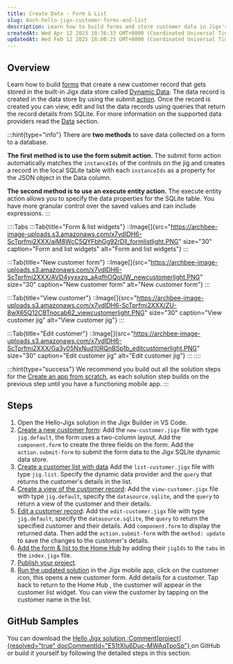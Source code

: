 ```yaml
---
title: Create Data - Form & List
slug: Aoch-hello-jigx-customer-forms-and-list
description: Learn how to build forms and store customer data in Jigx's Dynamic Data store with this comprehensive document. Discover two methods for saving form data to a database and gain step-by-step instructions for creating forms, lists, views, and more. Enhance 
createdAt: Wed Apr 12 2023 10:36:33 GMT+0000 (Coordinated Universal Time)
updatedAt: Wed Feb 12 2025 18:00:25 GMT+0000 (Coordinated Universal Time)
---
```


## Overview

Learn how to build [forms](<./../../Building Apps with Jigx/UI/Jigs _screens_/Forms.md>) that create a new customer record that gets stored in the built-in Jigx  data store called [Dynamic Data](<./../../Building Apps with Jigx/Data/Data Providers/Dynamic Data.md>). The data record is created in the data store by using the submit [action](). Once the record is created you can view, edit and list the data records using queries that return the record details from SQLite. For more information on the supported data providers read the [Data](<./../../Building Apps with Jigx/Data.md>) section.

:::hint{type="info"}
There are **two methods** to save data collected on a form to a database. 

**The first method is to use the form submit action.** The submit form action automatically matches the `instanceIds` of the controls on the jig and creates a record in the local SQLite table with each `instanceIds` as a property for the JSON object in the Data column.

**The second method is to use an execute entity action.** The execute entity action allows you to specify the data properties for the SQLite table. You have more granular control over the saved values and can include expressions.
:::

::::Tabs
:::Tab{title="Form & list widgets"}
::Image[]{src="https://archbee-image-uploads.s3.amazonaws.com/x7vdIDH6-ScTprfmi2XXX/aiM8WcC5QYFbhGg92rDll_formlistlight.PNG" size="30" caption="Form and list widgets" alt="Form and list widgets"}
:::

:::Tab{title="New customer form"}
::Image[]{src="https://archbee-image-uploads.s3.amazonaws.com/x7vdIDH6-ScTprfmi2XXX/AVD4yyxxzg_aAqfhOQoUW_newcustomerlight.PNG" size="30" caption="New customer form" alt="New customer form"}
:::

:::Tab{title="View customer"}
::Image[]{src="https://archbee-image-uploads.s3.amazonaws.com/x7vdIDH6-ScTprfmi2XXX/ZU-8wX65Q12CBTnocab62_viewcustomerlight.PNG" size="30" caption="View customer jig" alt="View customer jig"}
:::

:::Tab{title="Edit customer"}
::Image[]{src="https://archbee-image-uploads.s3.amazonaws.com/x7vdIDH6-ScTprfmi2XXX/Ga3y05NxNud10RQnBSp1b_editcustomerlight.PNG" size="30" caption="Edit customer jig" alt="Edit customer jig"}
:::
::::

:::hint{type="success"}
We recommend you build out all the solution steps for the [Create an app from scratch](docId:8SeLgEopqiL70vPoV72WY), as each solution step builds on the previous step until you have a functioning mobile app.
:::

## Steps

1. Open the Hello-Jigx solution in the Jigx Builder in VS Code.
2. [Create a new customer form](<./Create Data - Form _ List/Create a new customer form.md>): Add the `new-customer.jigx` file with type `jig.default`, the form uses a two-column layout.  Add the `component.form` to create the three fields on the form. Add the `action.submit-form` to submit the form data to the Jigx SQLite dynamic data store.
3. [Create a customer list with data](<./Create Data - Form _ List/Create a customer list with data.md>) Add the `list-customer.jigx` file with type `jig.list`. Specify the dynamic data provider and the `query` that returns the customer's details in the list.
4. [Create a view of the customer record](<./Create Data - Form _ List/Create a view of the customer record.md>): Add the `view-customer.jigx` file with type `jig.default`, specify the `datasource.sqlite`, and the `query` to return a view of the customer and their details.
5. [Edit a customer record](<./Create Data - Form _ List/Edit a customer record.md>): Add the `edit-customer.jigx` file with type `jig.default`, specify the `datasource.sqlite`, the `query` to return the specified customer and their details. Add `component.form` to display the returned data. Then add the `action.submit-form` with the `method: update` to save the changes to the customer's details.
6. [Add the form & list to the Home Hub](<./Create Data - Form _ List/Add the form _ list to the Home Hub.md>) by adding their `jigIds` to the `tabs` in the `index.jigx` file.
7. [Publish your project](<./Create the Calendar/Publish your project.md>).
8. [Run the updated solution](<./Create the Calendar/Run the updated solution.md>) in the Jigx mobile app, click on the customer icon, this opens a new customer form. Add details for a customer. Tap back to return to the Home Hub , the customer will appear in the customer list widget. You can view the customer by tapping on the customer name in the list.

## GitHub Samples

You can download the <a href="https://github.com/jigx-com/jigx-samples/tree/main/quickstart/hello-jigx-solution" target="_blank">Hello Jigx solution :Comment[project]{resolved="true" docCommentId="E51tXIu6Duc-MWAqTpoSp"} </a>on GitHub or build it yourself by following the detailed steps in this section.
